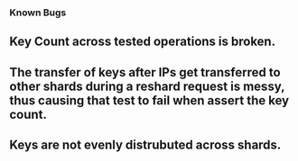 ### Known Bugs
## Key Count across tested operations is broken. 
## The transfer of keys after IPs get transferred to other shards during a reshard request is messy, thus causing that test to fail when assert the key count.
## Keys are not evenly distrubuted across shards.
